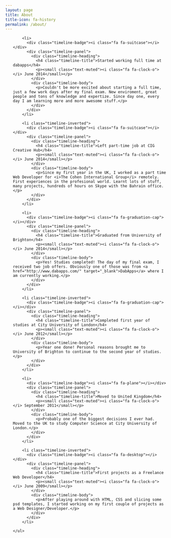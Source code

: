 ```yaml
---
layout: page
title: About
title-icon: fa-history
permalink: /about/
---
```


 <ul class="timeline">

        <li>
          <div class="timeline-badge"><i class="fa fa-suitcase"></i></div>
          <div class="timeline-panel">
            <div class="timeline-heading">
              <h4 class="timeline-title">Started working full time at dabapps</h4>
              <p><small class="text-muted"><i class="fa fa-clock-o"></i> June 2014</small></p>
            </div>
            <div class="timeline-body">
              <p>Couldn't be more excited about starting a full time, just a few work days after my final exam. New enviroment, great people and tons of knowledge and expertize. Since day one, every day I am learning more and more awesome stuff.</p>
            </div>
          </div>
        </li>

        <li class="timeline-inverted">
          <div class="timeline-badge"><i class="fa fa-suitcase"></i></div>
          <div class="timeline-panel">
            <div class="timeline-heading">
              <h4 class="timeline-title">Left part-time job at CIG Creative Hub</h4>
              <p><small class="text-muted"><i class="fa fa-clock-o"></i> June 2014</small></p>
            </div>
            <div class="timeline-body">
              <p>Since my first year in the UK, I worked as a part time Web Developer for <i>The Cohen International Group</i> remotely. First experiences in the profesional world. Learnt lots of stuff, many projects, hundreds of hours on Skype with the Bahrain office.</p>
            </div>
          </div>
        </li>

        <li>
          <div class="timeline-badge"><i class="fa fa-graduation-cap"></i></div>
          <div class="timeline-panel">
            <div class="timeline-heading">
              <h4 class="timeline-title">Graduated from University of Brighton</h4>
              <p><small class="text-muted"><i class="fa fa-clock-o"></i> June 2014</small></p>
            </div>
            <div class="timeline-body">
              <p>Yes! Studies completed! The day of my final exam, I received two job offers. Obviously one of those was from <a href="http://www.dabapps.com/" target="_blank">DabApps</a> where I am currently working.</p>
            </div>
          </div>
        </li>

        <li class="timeline-inverted">
          <div class="timeline-badge"><i class="fa fa-graduation-cap"></i></div>
          <div class="timeline-panel">
            <div class="timeline-heading">
              <h4 class="timeline-title">Completed first year of studies at City University of London</h4>
              <p><small class="text-muted"><i class="fa fa-clock-o"></i> June 2012</small></p>
            </div>
            <div class="timeline-body">
              <p>Year one done! Personal reasons brought me to University of Brighton to continue to the second year of studies.</p>
            </div>
          </div>
        </li>

        <li>
          <div class="timeline-badge"><i class="fa fa-plane"></i></div>
          <div class="timeline-panel">
            <div class="timeline-heading">
              <h4 class="timeline-title">Moved to United Kingdom</h4>
              <p><small class="text-muted"><i class="fa fa-clock-o"></i> September 2011</small></p>
            </div>
            <div class="timeline-body">
              <p>Probably one of the biggest decisions I ever had. Moved to the UK to study Computer Science at City University of London.</p>
            </div>
          </div>
        </li>

        <li class="timeline-inverted">
          <div class="timeline-badge"><i class="fa fa-desktop"></i></div>
          <div class="timeline-panel">
            <div class="timeline-heading">
              <h4 class="timeline-title">First projects as a Freelance Web Developer</h4>
              <p><small class="text-muted"><i class="fa fa-clock-o"></i> June 2009</small></p>
            </div>
            <div class="timeline-body">
              <p>After playing around with HTML, CSS and slicing some psd templates, I started working on my first couple of projects as a Web Designer/Developer.</p>
            </div>
          </div>
        </li>

    </ul>
